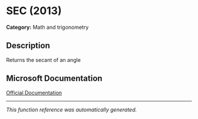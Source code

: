 # SEC (2013)

**Category:** Math and trigonometry

## Description
Returns the secant of an angle

## Microsoft Documentation
[Official Documentation](https://support.microsoft.com//en-us/office/sec-function-ff224717-9c87-4170-9b58-d069ced6d5f7)

---
*This function reference was automatically generated.*
